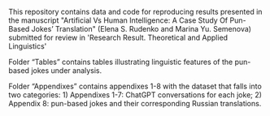 This repository contains data and code for reproducing results presented in the manuscript "Artificial Vs Human Intelligence: A Case Study Of Pun-Based Jokes’ Translation" (Elena S. Rudenko and Marina Yu. Semenova) submitted for review in 'Research Result. Theoretical and Applied Linguistics'

Folder “Tables” contains tables illustrating linguistic features of the pun-based jokes under analysis.

Folder “Appendixes” contains appendixes 1-8 with the dataset that falls into two categories: 1) Appendixes 1-7: ChatGPT conversations for each joke; 2) Appendix 8: pun-based jokes and their corresponding Russian translations.
